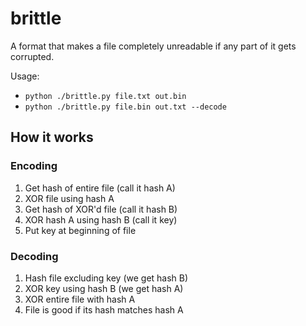 # brittle

A format that makes a file completely unreadable if any part of it gets corrupted.

Usage:

- `python ./brittle.py file.txt out.bin`
- `python ./brittle.py file.bin out.txt --decode`

## How it works

### Encoding

1. Get hash of entire file (call it hash A)
2. XOR file using hash A
3. Get hash of XOR'd file (call it hash B)
4. XOR hash A using hash B (call it key)
5. Put key at beginning of file

### Decoding

1. Hash file excluding key (we get hash B)
2. XOR key using hash B (we get hash A)
3. XOR entire file with hash A
4. File is good if its hash matches hash A
